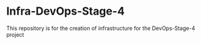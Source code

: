 # Infra-DevOps-Stage-4
This repository is for the creation of infrastructure for the DevOps-Stage-4 project
